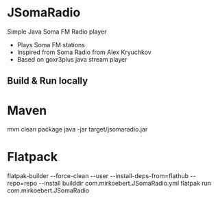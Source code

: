 # JSomaRadio
Simple Java Soma FM Radio player

- Plays Soma FM stations
- Inspired from Soma Radio from Alex Kryuchkov
- Based on goxr3plus java stream player



## Build & Run locally
# Maven
mvn clean package
java -jar target/jsomaradio.jar

# Flatpack
flatpak-builder --force-clean --user --install-deps-from=flathub --repo=repo --install builddir com.mirkoebert.JSomaRadio.yml
flatpak run  com.mirkoebert.JSomaRadio
